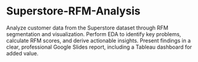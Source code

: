 # Superstore-RFM-Analysis
Analyze customer data from the Superstore dataset through RFM segmentation and visualization. Perform EDA to identify key problems, calculate RFM scores, and derive actionable insights. Present findings in a clear, professional Google Slides report, including a Tableau dashboard for added value.
